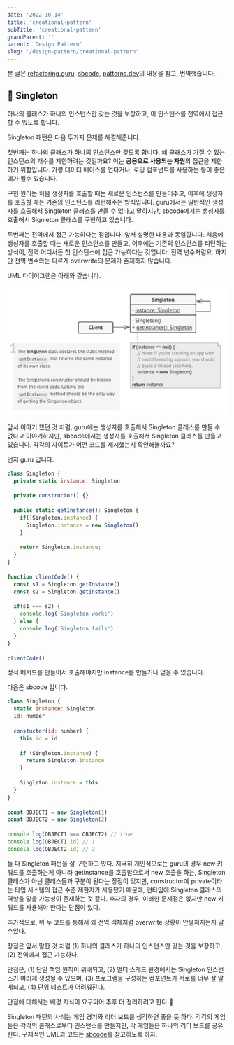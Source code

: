 ```yaml
---
date: '2022-10-14'
title: 'creational-pattern'
subTitle: 'creational-pattern'
grandParent: ''
parent: 'Design Pattern'
slug: '/design-pattern/creational-pattern'
---
```


본 글은 [refactoring.guru](https://refactoring.guru/), [sbcode](https://sbcode.net/typescript/), [patterns.dev](https://www.patterns.dev/posts/proxy-pattern/)의 내용을 참고, 번역했습니다.

## 📌 Singleton

하나의 클래스가 하나의 인스턴스만 갖는 것을 보장하고, 이 인스턴스를 전역에서 접근할 수 있도록 합니다.

Singleton 패턴은 다음 두가지 문제를 해결해줍니다.

첫번째는 하나의 클래스가 하나의 인스턴스만 갖도록 합니다. 왜 클래스가 가질 수 있는 인스턴스의 개수를 제한하려는 것일까요? 이는 **공용으로 사용되는 자원**의 접근을 제한하기 위함입니다. 가령 데이터 베이스를 연다거나, 로깅 컴포넌트를 사용하는 등이 좋은 예가 될수 있습니다.

구현 원리는 처음 생성자를 호출할 때는 새로운 인스턴스를 만들어주고, 이후에 생성자를 호출할 때는 기존의 인스턴스를 리턴해주는 방식입니다. guru에서는 일반적인 생성자를 호출해서 Singleton 클래스를 만들 수 없다고 말하지만, sbcode에서는 생성자를 호출해서 Signleton 클래스를 구현하고 있습니다.

두번째는 전역에서 접근 가능하다는 점입니다. 앞서 설명한 내용과 동일합니다. 처음에 생성자를 호출할 때는 새로운 인스턴스를 만들고, 이후에는 기존의 인스턴스를 리턴하는 방식이, 전역 어디서든 첫 인스턴스에 접근 가능하다는 것입니다. 전역 변수처럼요. 하지만 전역 변수와는 다르게 overwrite의 문제가 존재하지 않습니다.

UML 다이어그램은 아래와 같습니다.

![](./singleton-1.png)

앞서 이야기 했던 것 처럼, guru에는 생성자를 호출해서 Singleton 클래스를 만들 수 없다고 이야기하지만, sbcode에서는 생성자를 호출해서 Singleton 클래스를 만들고 있습니다. 각각의 사이트가 어떤 코드를 제시했는지 확인해볼까요?

먼저 guru 입니다.

```javascript
class Singleton {
  private static instance: Singleton

  private constructor() {}

  public static getInstance(): Singleton {
    if(!Singleton.instance) {
      Singleton.instance = new Singleton()
    }

    return Singleton.instance;
  }
}

function clientCode() {
  const s1 = Singleton.getInstance()
  const s2 = Singleton.getInstance()

  if(s1 === s2) {
    console.log('Singleton works')
  } else {
    console.log('Singleton fails')
  }
}

clientCode()
```

정적 메서드를 만들어서 호출해야지만 instance를 만들거나 얻을 수 있습니다.

다음은 sbcode 입니다.

```javascript
class Singleton {
  static Instance: Singleton
  id: number

  constuctor(id: number) {
    this.id = id

    if (Singleton.instance) {
      return Singleton.instance
    }

    Singleton.instance = this
  }
}

const OBJECT1 = new Singleton(1)
const OBJECT2 = new Singleton(2)

console.log(OBJECT1 === OBJECT2) // true
console.log(OBJECT1.id) // 1
console.log(OBJECT2.id) // 2
```

둘 다 Singleton 패턴을 잘 구현하고 있다. 지극히 개인적으로는 guru의 경우 new 키워드를 호출하는게 아니라 getInstance를 호출함으로써 new 호출을 하는, Singleton 클래스가 아닌 클래스들과 구분이 된다는 장점이 있지만, constructor에 private이라는 타입 시스템의 접근 수준 제한자가 사용됐기 때문에, 런타임에 Singleton 클래스의 역할을 잃을 가능성이 존재하는 것 같다. 후자의 경우, 이러한 문제점은 없지만 new 키워드를 사용해야 한다는 단점이 있다.

추가적으로, 위 두 코드를 통해서 왜 전역 객체처럼 overwrite 상황이 안펼쳐지는지 알수있다.

장점은 앞서 말한 것 처럼 (1) 하나의 클래스가 하나의 인스턴스만 갖는 것을 보장하고, (2) 전역에서 접근 가능하다.

단점은, (1) 단일 책임 원칙이 위배되고, (2) 멀티 스레드 환경에서는 Singleton 인스턴스가 여러개 생성될 수 있으며, (3) 프로그램을 구성하는 컴포넌트가 서로를 너무 잘 알게되고, (4) 단위 테스트가 어려워진다.

단점에 대해서는 배경 지식이 요구되어 추후 더 정리하려고 한다.🤮

Singleton 패턴의 사례는 게임 경기와 리더 보드를 생각하면 좋을 듯 하다. 각각의 게임들은 각각의 클래스로부터 인스턴스를 만들지만, 각 게임들은 하나의 리더 보드를 공유한다. 구체적인 UML과 코드는 [sbcode](https://sbcode.net/typescript/singleton/)를 참고하도록 하자.

